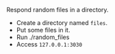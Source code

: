 Respond random files in a directory.
- Create a directory named `files`.
- Put some files in it.
- Run ./random_files
- Access `127.0.0.1:3030`

